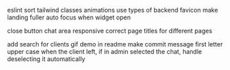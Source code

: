 eslint
sort tailwind classes
animations
use types of backend
favicon
make landing fuller
auto focus when widget open

close button chat area
responsive
correct page titles for different pages

add search for clients
gif demo in readme
make commit message first letter upper case
when the client left, if in admin selected the chat, handle deselecting it automatically
